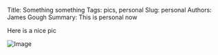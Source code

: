 Title: Something something
Tags: pics, personal
Slug: personal
Authors: James Gough
Summary: This is personal now

Here is a nice pic

![Image]({static}/images/cool_pic.jpg)